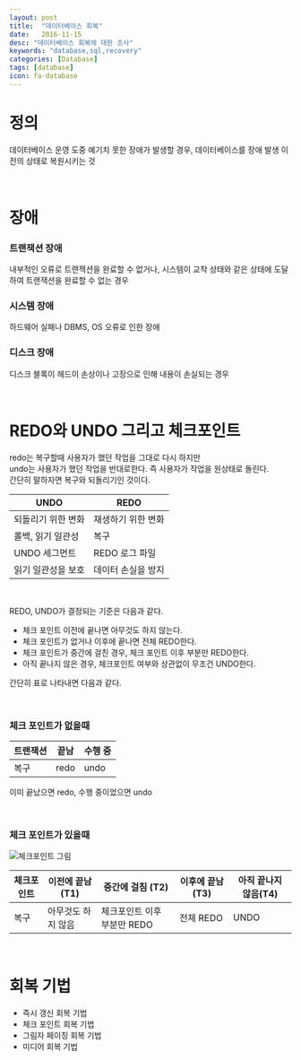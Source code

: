 ```yaml
---
layout: post
title:  "데이터베이스 회복"
date:   2016-11-15
desc: "데이터베이스 회복에 대한 조사"
keywords: "database,sql,recovery"
categories: [Database]
tags: [database]
icon: fa-database
---
```


# 정의
데이터베이스 운영 도중 예기치 못한 장애가 발생할 경우, 데이터베이스를 장애 발생 이전의 상태로 복원시키는 것

<br>    

# 장애

### 트랜잭션 장애
내부적인 오류로 트랜잭션을 완료할 수 없거나, 시스템이 교착 상태와 같은 상태에 도달하여 트랜잭션을 완료할 수 없는 경우

### 시스템 장애
하드웨어 실패나 DBMS, OS 오류로 인한 장애

### 디스크 장애
디스크 블록이 헤드이 손상이나 고장으로 인해 내용이 손실되는 경우

<br>

# REDO와 UNDO 그리고 체크포인트

redo는 복구할때 사용자가 했던 작업을 그대로 다시 하지만   
undo는 사용자가 했던 작업을 반대로한다. 즉 사용자가 작업을 원상태로 돌린다.  
간단히 말하자면 복구와 되돌리기인 것이다.  

UNDO|REDO
----|----
되돌리기 위한 변화 | 재생하기 위한 변화
롤백, 읽기 일관성  | 복구
UNDO 세그먼트     | REDO 로그 파일
읽기 일관성을 보호 | 데이터 손실을 방지 

<br>

REDO, UNDO가 결정되는 기준은 다음과 같다.

* 체크 포인트 이전에 끝나면 아무것도 하지 않는다.
* 체크 포인트가 없거나 이후에 끝나면 전체 REDO한다.
* 체크 포인트가 중간에 걸친 경우, 체크 포인트 이후 부분만 REDO한다.
* 아직 끝나지 않은 경우, 체크포인트 여부와 상관없이 무조건 UNDO한다.

간단히 표로 나타내면 다음과 같다.

<br>

### 체크 포인트가 없을때

트랜잭션|끝남|수행 중
--------|--------|--------
복구 | redo | undo

이미 끝났으면 redo, 수행 중이었으면 undo  

<br>

### 체크 포인트가 있을때
![체크포인트 그림](https://4.bp.blogspot.com/_o049WAyUHqI/S7GRZFNkcrI/AAAAAAAAAFM/ZeQ4-n42l4E/s1600/Picture13.gif)

체크포인트|이전에 끝남 (T1)|중간에 걸침 (T2)|이후에 끝남 (T3)|아직 끝나지 않음(T4)
---------|----------|----------|-----------|--------------
복구|아무것도 하지 않음|체크포인트 이후 부분만 REDO|전체 REDO|UNDO

<br>

# 회복 기법
* 즉시 갱신 회복 기법
* 체크 포인트 회복 기법
* 그림자 페이징 회복 기법
* 미디어 회복 기법